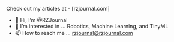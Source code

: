 Check out my articles at - [rzjournal.com]

- 👋 Hi, I’m @RZJournal
- 👀 I’m interested in ... Robotics, Machine Learning, and TinyML
- 📫 How to reach me ... rzjournal@rzjournal.com

<!---
RZJournal/RZJournal is a ✨ special ✨ repository because its `README.md` (this file) appears on your GitHub profile.
You can click the Preview link to take a look at your changes.
--->
